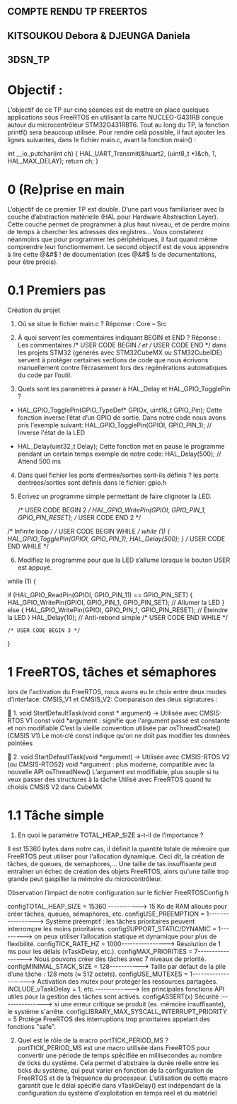 ## COMPTE RENDU TP FREERTOS 
## KITSOUKOU Debora  & DJEUNGA Daniela
## 3DSN_TP

# Objectif :
L’objectif de ce TP sur cinq séances est de mettre en place quelques applications sous FreeRTOS en utilisant la carte NUCLEO-G431RB conçue autour du microcontrôleur STM32G431RBT6.
Tout au long du TP, la fonction printf() sera beaucoup utilisée. Pour rendre celà possible, il faut ajouter les lignes suivantes, dans le fichier main.c, avant la fonction main() :

int __io_putchar(int ch) {
HAL_UART_Transmit(&huart2, (uint8_t *)&ch, 1, HAL_MAX_DELAY);
return ch;
}


# 0 (Re)prise en main

L’objectif de ce premier TP est double. D’une part vous familiariser avec la couche d’abstraction matérielle (HAL pour Hardware Abstraction Layer). 
Cette couche permet de programmer à plus haut niveau, et de perdre moins de temps à chercher les adresses des registres... 
Vous constaterez néanmoins que pour programmer les périphériques, il faut quand même comprendre leur fonctionnement.
Le second objectif est de vous apprendre à lire cette @&#$ ! de documentation (ces @&#$ !s de documentations, pour être précis).

# 0.1 Premiers pas

Création du projet

1. Où se situe le fichier main.c ?
Réponse : Core – Src

2. À quoi servent les commentaires indiquant BEGIN et END ?
Réponse : Les commentaires /* USER CODE BEGIN */ et /* USER CODE END */ dans les projets STM32 (générés avec STM32CubeMX ou STM32CubeIDE) servent à protéger certaines sections de code que nous écrivons manuellement contre l’écrasement lors des regénérations automatiques du code par l’outil.

3. Quels sont les paramètres à passer à HAL_Delay et HAL_GPIO_TogglePin ?
- HAL_GPIO_TogglePin(GPIO_TypeDef* GPIOx, uint16_t GPIO_Pin);
Cette fonction inverse l’état d’un GPIO de sortie.
Dans notre code nous avons pris l'exemple suivant: HAL_GPIO_TogglePin(GPIOI, GPIO_PIN_1); // Inverse l'état de la LED
  
- HAL_Delay(uint32_t Delay);
Cette fonction met en pause le programme pendant un certain temps
exemple de notre code: HAL_Delay(500); // Attend 500 ms

4. Dans quel fichier les ports d’entrée/sorties sont-ils définis ?
  les ports dentrées/sorties sont définis dans le fichier: gpio.h

5. Écrivez un programme simple permettant de faire clignoter la LED.
   
   /* USER CODE BEGIN 2 */
HAL_GPIO_WritePin(GPIOI, GPIO_PIN_1, GPIO_PIN_RESET);
/* USER CODE END 2 */

/* Infinite loop */
/* USER CODE BEGIN WHILE */
while (1)
{
    HAL_GPIO_TogglePin(GPIOI, GPIO_PIN_1);
    HAL_Delay(500);
}
/* USER CODE END WHILE */


6. Modifiez le programme pour que la LED s’allume lorsque le bouton USER est appuyé.

 while (1)
  {

   if (HAL_GPIO_ReadPin(GPIOI, GPIO_PIN_11) == GPIO_PIN_SET)
       {
           HAL_GPIO_WritePin(GPIOI, GPIO_PIN_1, GPIO_PIN_SET); // Allumer la LED
       }
       else
       {
           HAL_GPIO_WritePin(GPIOI, GPIO_PIN_1, GPIO_PIN_RESET); // Éteindre la LED
       }
       HAL_Delay(10); // Anti-rebond simple
    /* USER CODE END WHILE */

    /* USER CODE BEGIN 3 */
  }

# 1 FreeRTOS, tâches et sémaphores
lors de l'activation du FreeRTOS, nous avons eu le choix entre deux modes d'interface: CMSIS_V1 et CMSIS_V2:
Comparaison des deux signatures :

🔹 1. void StartDefaultTask(void const * argument)
→ Utilisée avec CMSIS-RTOS V1
const void *argument : signifie que l'argument passé est constante et non modifiable
C’est la vieille convention utilisée par osThreadCreate() (CMSIS V1)
Le mot-clé const indique qu'on ne doit pas modifier les données pointées

🔹 2. void StartDefaultTask(void *argument)
→ Utilisée avec CMSIS-RTOS V2 (ou CMSIS-RTOS2)
void *argument : plus moderne, compatible avec la nouvelle API osThreadNew()
L’argument est modifiable, plus souple si tu veux passer des structures à la tâche
Utilisé avec FreeRTOS quand tu choisis CMSIS V2 dans CubeMX
 
# 1.1 Tâche simple 
1. En quoi le paramètre TOTAL_HEAP_SIZE a-t-il de l’importance ?

Il est 15360 bytes dans notre cas, il définit la quantité totale de mémoire que FreeRTOS peut utiliser pour l'allocation  dynamique. Ceci dit, la création de tâches, de   queues, de semaphores,... Une taille de tas insuffisante peut entraîner un échec de création des objets  FreeRTOS, alors qu'une taille trop grande peut gaspiller la mémoire du microcontrôleur.


Observation l’impact de notre configuration sur le fichier FreeRTOSConfig.h

configTOTAL_HEAP_SIZE = 15360 ----------->	15 Ko de RAM alloués pour créer tâches, queues, sémaphores, etc.
configUSE_PREEMPTION = 1----------------->	Système préemptif : les tâches prioritaires peuvent interrompre les moins prioritaires.
configSUPPORT_STATIC/DYNAMIC = 1--------->	on peux utiliser l’allocation statique et dynamique pour plus de flexibilité.
configTICK_RATE_HZ = 1000---------------->	Résolution de 1 ms pour les délais (vTaskDelay, etc.).
configMAX_PRIORITIES = 7----------------->	Nous pouvons créer des tâches avec 7 niveaux de priorité.
configMINIMAL_STACK_SIZE = 128----------->	Taille par défaut de la pile d’une tâche : 128 mots (≈ 512 octets).
configUSE_MUTEXES = 1-------------------->	Activation des mutex pour protéger les ressources partagées.
INCLUDE_vTaskDelay = 1, etc.------------->	les principales fonctions API utiles pour la gestion des tâches sont activés.
configASSERT(x)	Sécurité :---------------> si une erreur critique se produit (ex. mémoire insuffisante), le système s'arrête.
configLIBRARY_MAX_SYSCALL_INTERRUPT_PRIORITY = 5	Protège FreeRTOS des interruptions trop prioritaires appelant des fonctions "safe".

2. Quel est le rôle de la macro portTICK_PERIOD_MS ?
portTICK_PERIOD_MS est une macro utilisée dans FreeRTOS pour convertir une période de temps spécifiée en millisecondes au nombre de ticks du système. Cela permet d'abstraire la durée réelle entre les ticks du système, qui peut varier en fonction de la configuration de FreeRTOS et de la fréquence du processeur.
L'utilisation de cette macro garantit que le délai spécifié dans vTaskDelay() est indépendant de la configuration du système d'exploitation en temps réel et du matériel


